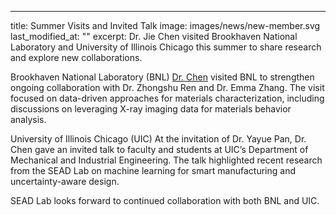 ---
title: Summer Visits and Invited Talk
image: images/news/new-member.svg
last_modified_at: ""
excerpt: Dr. Jie Chen visited Brookhaven National Laboratory and University of Illinois Chicago this summer to share research and explore new collaborations.

Brookhaven National Laboratory (BNL)
[Dr. Chen](/members/jie-chen.html) visited BNL to strengthen ongoing collaboration with Dr. Zhongshu Ren and Dr. Emma Zhang. The visit focused on data-driven approaches for materials characterization, including discussions on leveraging X-ray imaging data for materials behavior analysis.

University of Illinois Chicago (UIC)
At the invitation of Dr. Yayue Pan, Dr. Chen gave an invited talk to faculty and students at UIC’s Department of Mechanical and Industrial Engineering. The talk highlighted recent research from the SEAD Lab on machine learning for smart manufacturing and uncertainty-aware design.

SEAD Lab looks forward to continued collaboration with both BNL and UIC.


